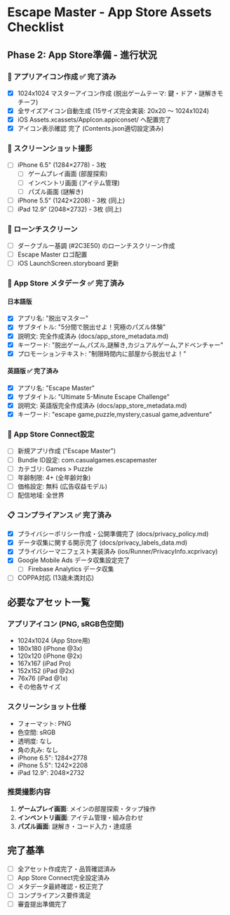 # Escape Master - App Store Assets Checklist

## Phase 2: App Store準備 - 進行状況

### 📱 アプリアイコン作成 ✅ 完了済み
- [x] 1024x1024 マスターアイコン作成 (脱出ゲームテーマ: 鍵・ドア・謎解きモチーフ)
- [x] 全サイズアイコン自動生成 (15サイズ完全実装: 20x20 〜 1024x1024)
- [x] iOS Assets.xcassets/AppIcon.appiconset/ へ配置完了
- [x] アイコン表示確認 完了 (Contents.json適切設定済み)

### 📸 スクリーンショット撮影
- [ ] iPhone 6.5" (1284×2778) - 3枚
  - [ ] ゲームプレイ画面 (部屋探索)
  - [ ] インベントリ画面 (アイテム管理)  
  - [ ] パズル画面 (謎解き)
- [ ] iPhone 5.5" (1242×2208) - 3枚 (同上)
- [ ] iPad 12.9" (2048×2732) - 3枚 (同上)

### 🎨 ローンチスクリーン
- [ ] ダークブルー基調 (#2C3E50) のローンチスクリーン作成
- [ ] Escape Master ロゴ配置
- [ ] iOS LaunchScreen.storyboard 更新

### 📝 App Store メタデータ ✅ 完了済み
#### 日本語版
- [x] アプリ名: "脱出マスター"
- [x] サブタイトル: "5分間で脱出せよ！究極のパズル体験"
- [x] 説明文: 完全作成済み (docs/app_store_metadata.md)
- [x] キーワード: "脱出ゲーム,パズル,謎解き,カジュアルゲーム,アドベンチャー"
- [x] プロモーションテキスト: "制限時間内に部屋から脱出せよ！"

#### 英語版 ✅ 完了済み
- [x] アプリ名: "Escape Master"
- [x] サブタイトル: "Ultimate 5-Minute Escape Challenge"
- [x] 説明文: 英語版完全作成済み (docs/app_store_metadata.md)
- [x] キーワード: "escape game,puzzle,mystery,casual game,adventure"

### 🏪 App Store Connect設定
- [ ] 新規アプリ作成 ("Escape Master")
- [ ] Bundle ID設定: com.casualgames.escapemaster
- [ ] カテゴリ: Games > Puzzle  
- [ ] 年齢制限: 4+ (全年齢対象)
- [ ] 価格設定: 無料 (広告収益モデル)
- [ ] 配信地域: 全世界

### 📋 コンプライアンス ✅ 完了済み
- [x] プライバシーポリシー作成・公開準備完了 (docs/privacy_policy.md)
- [x] データ収集に関する開示完了 (docs/privacy_labels_data.md)
- [x] プライバシーマニフェスト実装済み (ios/Runner/PrivacyInfo.xcprivacy)
- [x] Google Mobile Ads データ収集設定完了
  - [ ] Firebase Analytics データ収集
- [ ] COPPA対応 (13歳未満対応)

## 必要なアセット一覧

### アプリアイコン (PNG, sRGB色空間)
- 1024x1024 (App Store用)
- 180x180 (iPhone @3x)
- 120x120 (iPhone @2x)
- 167x167 (iPad Pro)
- 152x152 (iPad @2x)
- 76x76 (iPad @1x)
- その他各サイズ

### スクリーンショット仕様
- フォーマット: PNG
- 色空間: sRGB
- 透明度: なし
- 角の丸み: なし
- iPhone 6.5": 1284×2778
- iPhone 5.5": 1242×2208  
- iPad 12.9": 2048×2732

### 推奨撮影内容
1. **ゲームプレイ画面**: メインの部屋探索・タップ操作
2. **インベントリ画面**: アイテム管理・組み合わせ
3. **パズル画面**: 謎解き・コード入力・達成感

## 完了基準
- [ ] 全アセット作成完了・品質確認済み
- [ ] App Store Connect完全設定済み
- [ ] メタデータ最終確認・校正完了
- [ ] コンプライアンス要件満足
- [ ] 審査提出準備完了